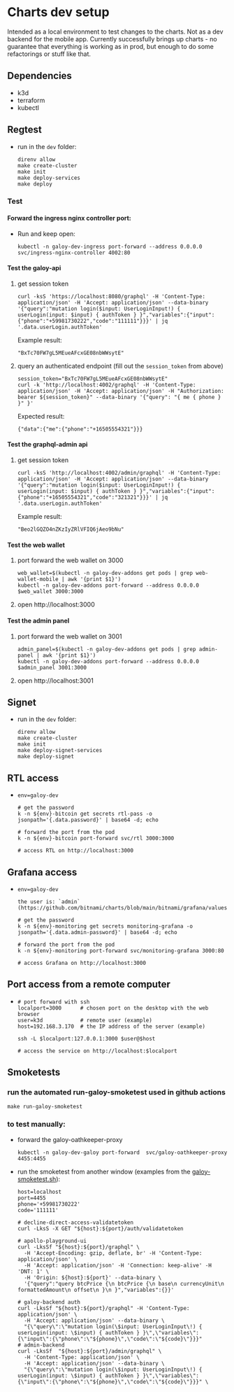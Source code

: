 # Charts dev setup

Intended as a local environment to test changes to the charts. Not as a dev backend for the mobile app.
Currently successfully brings up charts - no guarantee that everything is working as in prod, but enough to do some refactorings or stuff like that.

## Dependencies

- k3d
- terraform
- kubectl

## Regtest
* run in the `dev` folder:
  ```
  direnv allow
  make create-cluster
  make init
  make deploy-services
  make deploy
  ```

### Test

#### Forward the ingress nginx controller port:
* Run and keep open:
  ```
  kubectl -n galoy-dev-ingress port-forward --address 0.0.0.0 svc/ingress-nginx-controller 4002:80
  ```
#### Test the galoy-api

1. get session token
    ```
    curl -ksS 'https://localhost:8080/graphql' -H 'Content-Type: application/json' -H 'Accept: application/json' --data-binary '{"query":"mutation login($input: UserLoginInput!) { userLogin(input: $input) { authToken } }","variables":{"input":{"phone":"+59981730222","code":"111111"}}}' | jq '.data.userLogin.authToken'
    ```

    Example result:
    ```
    "BxTc70FW7gL5MEueAFcxGE08nbWWsytE"
    ```
2. query an authenticated endpoint (fill out the `session_token` from above)
    ```
    session_token="BxTc70FW7gL5MEueAFcxGE08nbWWsytE"
    curl -k 'http://localhost:4002/graphql' -H 'Content-Type: application/json' -H 'Accept: application/json' -H "Authorization: bearer ${session_token}" --data-binary '{"query": "{ me { phone } }" }'
    ```
    Expected result:
    ```
    {"data":{"me":{"phone":"+16505554321"}}}
    ```
#### Test the graphql-admin api

1. get session token
    ```
    curl -ksS 'http://localhost:4002/admin/graphql' -H 'Content-Type: application/json' -H 'Accept: application/json' --data-binary '{"query":"mutation login($input: UserLoginInput!) { userLogin(input: $input) { authToken } }","variables":{"input":{"phone":"+16505554321","code":"321321"}}}' | jq '.data.userLogin.authToken'
    ```

    Example result:
    ```
    "Beo2lGQZO4nZKzIyZRlVFIQ6jAeo9bNu"
    ```

#### Test the web wallet

1. port forward the web wallet on 3000
    ```
    web_wallet=$(kubectl -n galoy-dev-addons get pods | grep web-wallet-mobile | awk '{print $1}')
    kubectl -n galoy-dev-addons port-forward --address 0.0.0.0 $web_wallet 3000:3000
    ```
2. open http://localhost:3000

#### Test the admin panel

1. port forward the web wallet on 3001
    ```
    admin_panel=$(kubectl -n galoy-dev-addons get pods | grep admin-panel | awk '{print $1}')
    kubectl -n galoy-dev-addons port-forward --address 0.0.0.0 $admin_panel 3001:3000
    ```
2. open http://localhost:3001

## Signet

* run in the `dev` folder:
  ```
  direnv allow
  make create-cluster
  make init
  make deploy-signet-services
  make deploy-signet
  ```

## RTL access
-
  ```
  env=galoy-dev

  # get the password
  k -n ${env}-bitcoin get secrets rtl-pass -o jsonpath='{.data.password}' | base64 -d; echo

  # forward the port from the pod
  k -n ${env}-bitcoin port-forward svc/rtl 3000:3000

  # access RTL on http://localhost:3000
  ```

## Grafana access
-
  ```
  env=galoy-dev

  the user is: `admin` (https://github.com/bitnami/charts/blob/main/bitnami/grafana/values.yaml#L76)

  # get the password
  k -n ${env}-monitoring get secrets monitoring-grafana -o jsonpath='{.data.admin-password}' | base64 -d; echo

  # forward the port from the pod
  k -n ${env}-monitoring port-forward svc/monitoring-grafana 3000:80

  # access Grafana on http://localhost:3000
  ```

## Port access from a remote computer
-
  ```
  # port forward with ssh
  localport=3000      # chosen port on the desktop with the web browser
  user=k3d            # remote user (example)
  host=192.168.3.170  # the IP address of the server (example)

  ssh -L $localport:127.0.0.1:3000 $user@$host

  # access the service on http://localhost:$localport
  ```

## Smoketests
### run the automated run-galoy-smoketest used in github actions
  ```
  make run-galoy-smoketest
  ```
### to test manually:

* forward the galoy-oathkeeper-proxy
  ```
  kubectl -n galoy-dev-galoy port-forward  svc/galoy-oathkeeper-proxy 4455:4455
  ```
* run the smoketest from another window (examples from the [galoy-smoketest.sh](/ci/tasks/galoy-smoketest.sh)):
  ```
  host=localhost
  port=4455
  phone='+59981730222'
  code='111111'
  
  # decline-direct-access-validatetoken
  curl -LksS -X GET "${host}:${port}/auth/validatetoken
  
  # apollo-playground-ui
  curl -LksSf "${host}:${port}/graphql" \
    -H 'Accept-Encoding: gzip, deflate, br' -H 'Content-Type: application/json' \
    -H 'Accept: application/json' -H 'Connection: keep-alive' -H 'DNT: 1' \
    -H 'Origin: ${host}:${port}' --data-binary \
    '{"query":"query btcPrice {\n btcPrice {\n base\n currencyUnit\n formattedAmount\n offset\n }\n }","variables":{}}'

  # galoy-backend auth
  curl -LksSf "${host}:${port}/graphql" -H 'Content-Type: application/json' \
    -H 'Accept: application/json' --data-binary \
    "{\"query\":\"mutation login(\$input: UserLoginInput\!) { userLogin(input: \$input) { authToken } }\",\"variables\":{\"input\":{\"phone\":\"${phone}\",\"code\":\"${code}\"}}}"
  # admin-backend
  curl -LksSf  "${host}:${port}/admin/graphql" \
    -H 'Content-Type: application/json' \
    -H 'Accept: application/json' --data-binary \
    "{\"query\":\"mutation login(\$input: UserLoginInput\!) { userLogin(input: \$input) { authToken } }\",\"variables\":{\"input\":{\"phone\":\"${phone}\",\"code\":\"${code}\"}}}" \
  ```
